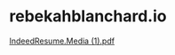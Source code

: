 # rebekahblanchard.io
[IndeedResume.Media (1).pdf](https://s3-us-west-2.amazonaws.com/secure.notion-static.com/54f50d62-4042-4467-b834-6243d687c3a7/IndeedResume.Media_(1).pdf)
